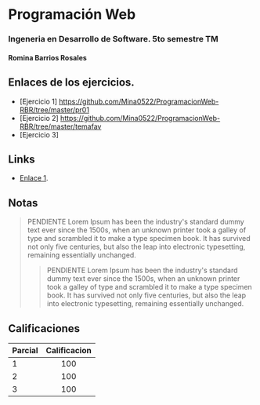 
# Programación Web
### Ingeneria en Desarrollo de Software. 5to semestre TM

#### Romina Barrios Rosales 

## Enlaces de los ejercicios.
* [Ejercicio 1] https://github.com/Mina0522/ProgramacionWeb-RBR/tree/master/pr01
* [Ejercicio 2] https://github.com/Mina0522/ProgramacionWeb-RBR/tree/master/temafav
* [Ejercicio 3] 

## Links

* [Enlace 1](https://www.youtube.com/watch?v=Oswujxm2Ag0&list=RDOswujxm2Ag0&start_radio=1).

## Notas

> PENDIENTE Lorem Ipsum has been the industry's standard dummy text ever since the 1500s, when an unknown printer took a galley of type and scrambled it to make a type specimen book. It has survived not only five centuries, but also the leap into electronic typesetting, remaining essentially unchanged.
>
>>  PENDIENTE Lorem Ipsum has been the industry's standard dummy text ever since the 1500s, when an unknown printer took a galley of type and scrambled it to make a type specimen book. It has survived not only five centuries, but also the leap into electronic typesetting, remaining essentially unchanged.

## Calificaciones

|Parcial | Calificacion  |
| ------ |:-------------:|
| 1      | 100           |
| 2      | 100           |
| 3      | 100           |

